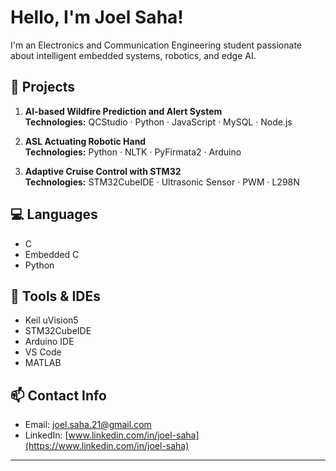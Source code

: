 #  Hello, I'm Joel Saha!

 I'm an Electronics and Communication Engineering student passionate about intelligent embedded systems, robotics, and edge AI.

## 📘 Projects

1.  **AI-based Wildfire Prediction and Alert System**  
   **Technologies:** QCStudio · Python · JavaScript · MySQL · Node.js 


2.  **ASL Actuating Robotic Hand**  
   **Technologies:** Python · NLTK · PyFirmata2 · Arduino  

3.  **Adaptive Cruise Control with STM32**  
   **Technologies:** STM32CubeIDE · Ultrasonic Sensor · PWM · L298N  

## 💻 Languages
- C  
- Embedded C  
- Python

## 🧰 Tools & IDEs
- Keil uVision5  
- STM32CubeIDE  
- Arduino IDE  
- VS Code  
- MATLAB

## 📫 Contact Info

-  Email: [joel.saha.21@gmail.com](mailto:joel.saha.21@gmail.com)  
-  LinkedIn: [www.linkedin.com/in/joel-saha](https://www.linkedin.com/in/joel-saha)

---

